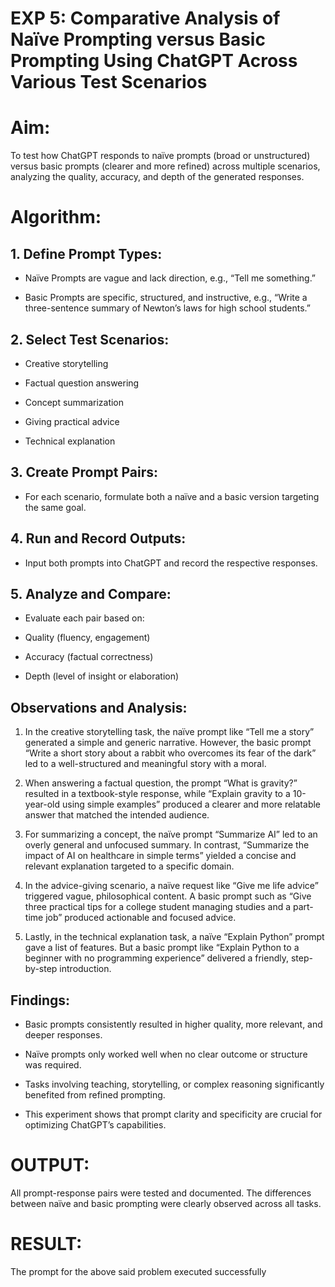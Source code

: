 # EXP 5: Comparative Analysis of Naïve Prompting versus Basic Prompting Using ChatGPT Across Various Test Scenarios
# Aim:
To test how ChatGPT responds to naïve prompts (broad or unstructured) versus basic prompts (clearer and more refined) across multiple scenarios, analyzing the quality, accuracy, and depth of the generated responses.

# Algorithm: 
## 1. Define Prompt Types:

* Naïve Prompts are vague and lack direction, e.g., “Tell me something.”

* Basic Prompts are specific, structured, and instructive, e.g., “Write a three-sentence summary of Newton’s laws for high school students.”

## 2. Select Test Scenarios:

* Creative storytelling

* Factual question answering

* Concept summarization

* Giving practical advice

* Technical explanation

## 3. Create Prompt Pairs:

* For each scenario, formulate both a naïve and a basic version targeting the same goal.

## 4. Run and Record Outputs:

* Input both prompts into ChatGPT and record the respective responses.

## 5. Analyze and Compare:

* Evaluate each pair based on:

* Quality (fluency, engagement)

* Accuracy (factual correctness)

* Depth (level of insight or elaboration)

## Observations and Analysis:
1. In the creative storytelling task, the naïve prompt like “Tell me a story” generated a simple and generic narrative. However, the basic prompt “Write a short story about a rabbit who overcomes its fear of the dark” led to a well-structured and meaningful story with a moral.

2. When answering a factual question, the prompt “What is gravity?” resulted in a textbook-style response, while “Explain gravity to a 10-year-old using simple examples” produced a clearer and more relatable answer that matched the intended audience.

3. For summarizing a concept, the naïve prompt “Summarize AI” led to an overly general and unfocused summary. In contrast, “Summarize the impact of AI on healthcare in simple terms” yielded a concise and relevant explanation targeted to a specific domain.

4. In the advice-giving scenario, a naïve request like “Give me life advice” triggered vague, philosophical content. A basic prompt such as “Give three practical tips for a college student managing studies and a part-time job” produced actionable and focused advice.

5. Lastly, in the technical explanation task, a naïve “Explain Python” prompt gave a list of features. But a basic prompt like “Explain Python to a beginner with no programming experience” delivered a friendly, step-by-step introduction.

## Findings:
 * Basic prompts consistently resulted in higher quality, more relevant, and deeper responses.

 * Naïve prompts only worked well when no clear outcome or structure was required.

 * Tasks involving teaching, storytelling, or complex reasoning significantly benefited from refined prompting.

 * This experiment shows that prompt clarity and specificity are crucial for optimizing ChatGPT’s capabilities.

# OUTPUT:
All prompt-response pairs were tested and documented. The differences between naïve and basic prompting were clearly observed across all tasks.

# RESULT: 
The prompt for the above said problem executed successfully
